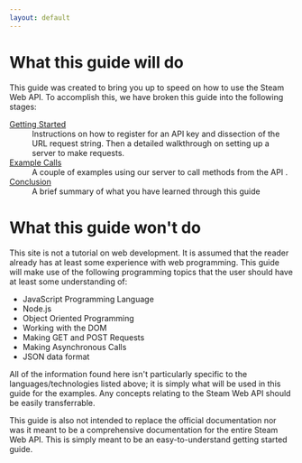 ```yaml
---
layout: default
---
```

# What this guide will do
This guide was created to bring you up to speed on how to use the Steam Web API. To accomplish this, we have broken this guide into the following stages:

<dl>
  <dt><a href="/Getting_Started">Getting Started</a></dt>
  <dd>Instructions on how to register for an API key and dissection of the URL request string. Then a detailed walkthrough on setting up a server to make requests.</dd>
  <dt><a href="/Example_Calls">Example Calls</a></dt>
  <dd>A couple of examples using our server to call methods from the API .</dd>
  <dt><a href="/Conclusion">Conclusion</a></dt>
  <dd>A brief summary of what you have learned through this guide</dd>
</dl>

# What this guide won't do

This site is not a tutorial on web development. It is assumed that the reader already has at least some experience with web programming. This guide will make use of the following programming topics that the user should have at least some understanding of:

- JavaScript Programming Language
- Node.js
- Object Oriented Programming
- Working with the DOM
- Making GET and POST Requests
- Making Asynchronous Calls
- JSON data format

All of the information found here isn't particularly specific to the languages/technologies listed above; it is simply what will be used in this guide for the examples. Any concepts relating to the Steam Web API should be easily transferrable.

This guide is also not intended to replace the official documentation nor was it meant to be a comprehensive documentation for the entire Steam Web API. This is simply meant to be an easy-to-understand getting started guide.